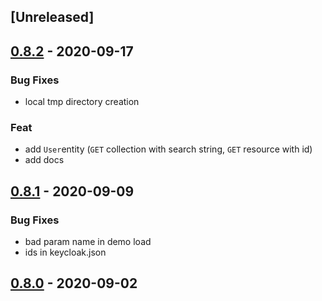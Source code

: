 <a name="unreleased"></a>
## [Unreleased]


## [0.8.2] - 2020-09-17
### Bug Fixes
- local tmp directory creation

### Feat
- add `User`entity (`GET` collection with search string, `GET` resource with id)
- add docs


## [0.8.1] - 2020-09-09
### Bug Fixes
- bad param name in demo load 
- ids in keycloak.json


## [0.8.0] - 2020-09-02
[0.8.2]: .
[0.8.1]: .
[0.8.0]: .
